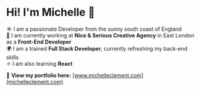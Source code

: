 # Hi! I'm Michelle 👋

☀️ I am a passionate Developer from the sunny south coast of England  
💼 I am currently working at **Nice & Serious Creative Agency** in East London as a **Front-End Developer**  
🌍 I am a trained **Full Stack Developer**, currently refreshing my back-end skills  
⚛️ I am also learning **React**  

🔗 **View my portfolio here:** [www.michelleclement.com](michelleclement.com)
